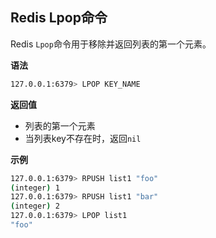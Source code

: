 ## Redis Lpop命令

Redis `Lpop`命令用于移除并返回列表的第一个元素。

**语法**

```bash
127.0.0.1:6379> LPOP KEY_NAME
```

**返回值**

* 列表的第一个元素
* 当列表key不存在时，返回`nil`

**示例**

```bash
127.0.0.1:6379> RPUSH list1 "foo"
(integer) 1
127.0.0.1:6379> RPUSH list1 "bar"
(integer) 2
127.0.0.1:6379> LPOP list1
"foo"
```
